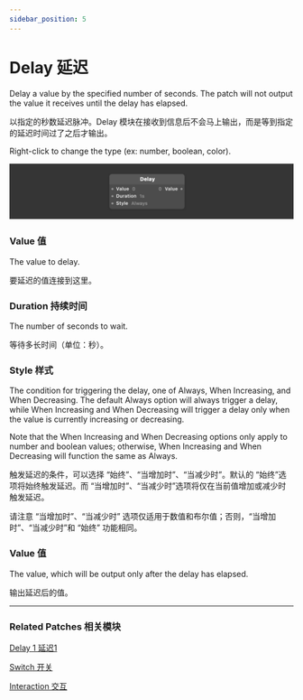 ```yaml
---
sidebar_position: 5
---
```


# Delay 延迟

Delay a value by the specified number of seconds. The patch will not output the value it receives until the delay has elapsed.

以指定的秒数延迟脉冲。Delay 模块在接收到信息后不会马上输出，而是等到指定的延迟时间过了之后才输出。

Right-click to change the type (ex: number, boolean, color).

![Image](./../../../static/img/docs/Utility/delay.png)

### Value 值

The value to delay.

要延迟的值连接到这里。

### Duration 持续时间

The number of seconds to wait.

等待多长时间（单位：秒）。

### Style 样式

The condition for triggering the delay, one of Always, When Increasing, and When Decreasing. The default Always option will always trigger a delay, while When Increasing and When Decreasing will trigger a delay only when the value is currently increasing or decreasing.

Note that the When Increasing and When Decreasing options only apply to number and boolean values; otherwise, When Increasing and When Decreasing will function the same as Always.

触发延迟的条件，可以选择 “始终”、“当增加时”、“当减少时”。默认的 “始终”选项将始终触发延迟。而 “当增加时”、“当减少时”选项将仅在当前值增加或减少时触发延迟。

请注意 “当增加时”、“当减少时” 选项仅适用于数值和布尔值；否则，“当增加时”、“当减少时”和 “始终” 功能相同。

### Value 值

The value, which will be output only after the delay has elapsed.

输出延迟后的值。

------

### Related Patches 相关模块

[Delay 1 延迟1](./Delay%201.md)

[Switch 开关](./Switch.md)

[Interaction 交互](./../Interaction/Interaction.md)
